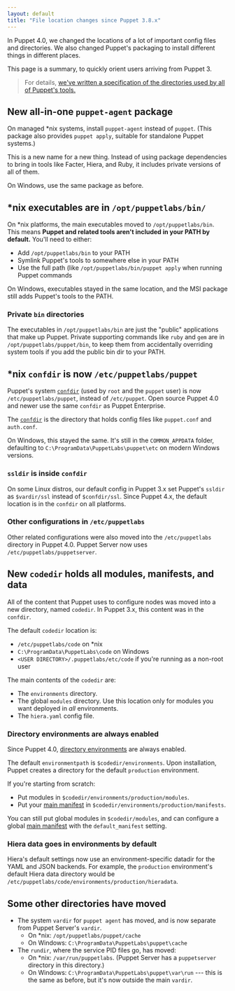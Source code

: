 ```yaml
---
layout: default
title: "File location changes since Puppet 3.8.x"
---
```


[confdir]: /puppet/latest/dirs_confdir.html
[directory environments]: /puppet/latest/environments.html
[spec]: https://github.com/puppetlabs/puppet-specifications/blob/master/file_paths.md
[main manifest]: /puppet/latest/dirs_manifest.html

In Puppet 4.0, we changed the locations of a lot of important config files and directories. We also changed Puppet's packaging to install different things in different places.

This page is a summary, to quickly orient users arriving from Puppet 3.

> For details, [we've written a specification of the directories used by all of Puppet's tools.][spec]

## New all-in-one `puppet-agent` package

On managed \*nix systems, install `puppet-agent` instead of `puppet`. (This package also provides `puppet apply`, suitable for standalone Puppet systems.)

This is a new name for a new thing. Instead of using package dependencies to bring in tools like Facter, Hiera, and Ruby, it includes private versions of all of them. 

On Windows, use the same package as before. 

## \*nix executables are in `/opt/puppetlabs/bin/`

On \*nix platforms, the main executables moved to `/opt/puppetlabs/bin`. This means **Puppet and related tools aren't included in your PATH by default.** You'll need to either:

-   Add `/opt/puppetlabs/bin` to your PATH
-   Symlink Puppet's tools to somewhere else in your PATH
-   Use the full path (like `/opt/puppetlabs/bin/puppet apply` when running Puppet commands

On Windows, executables stayed in the same location, and the MSI package still adds Puppet's tools to the PATH.

### Private `bin` directories

The executables in `/opt/puppetlabs/bin` are just the "public" applications that make up Puppet. Private supporting commands like `ruby` and `gem` are in `/opt/puppetlabs/puppet/bin`, to keep them from accidentally overriding system tools if you add the public bin dir to your PATH.

## \*nix `confdir` is now `/etc/puppetlabs/puppet`

Puppet's system [`confdir`][confdir] (used by `root` and the `puppet` user) is now `/etc/puppetlabs/puppet`, instead of `/etc/puppet`. Open source Puppet 4.0 and newer use the same `confdir` as Puppet Enterprise.

The [`confdir`][confdir] is the directory that holds config files like `puppet.conf` and `auth.conf`.

On Windows, this stayed the same. It's still in the `COMMON_APPDATA` folder, defaulting to `C:\ProgramData\PuppetLabs\puppet\etc` on modern Windows versions.

### `ssldir` is inside `confdir`

On some Linux distros, our default config in Puppet 3.x set Puppet's `ssldir` as `$vardir/ssl` instead of `$confdir/ssl`. Since Puppet 4.x, the default location is in the `confdir` on all platforms.

### Other configurations in `/etc/puppetlabs`

Other related configurations were also moved into the `/etc/puppetlabs` directory in Puppet 4.0. Puppet Server now uses `/etc/puppetlabs/puppetserver`.

## New `codedir` holds all modules, manifests, and data

All of the content that Puppet uses to configure nodes was moved into a new directory, named `codedir`. In Puppet 3.x, this content was in the `confdir`.

The default `codedir` location is:

-   `/etc/puppetlabs/code` on \*nix
-   `C:\ProgramData\PuppetLabs\code` on Windows
-   `<USER DIRECTORY>/.puppetlabs/etc/code` if you're running as a non-root user

The main contents of the `codedir` are:

-   The `environments` directory.
-   The global `modules` directory. Use this location only for modules you want deployed in _all_ environments.
-   The `hiera.yaml` config file.

### Directory environments are always enabled

Since Puppet 4.0, [directory environments][] are always enabled.

The default `environmentpath` is `$codedir/environments`. Upon installation, Puppet creates a directory for the default `production` environment.

If you're starting from scratch:

-   Put modules in `$codedir/environments/production/modules`.
-   Put your [main manifest][] in `$codedir/environments/production/manifests`.

You can still put global modules in `$codedir/modules`, and can configure a global [main manifest][] with the `default_manifest` setting.

### Hiera data goes in environments by default

Hiera's default settings now use an environment-specific datadir for the YAML and JSON backends. For example, the `production` environment's default Hiera data directory would be `/etc/puppetlabs/code/environments/production/hieradata`.

## Some other directories have moved

-   The system `vardir` for `puppet agent` has moved, and is now separate from Puppet Server's `vardir`.
    -   On \*nix: `/opt/puppetlabs/puppet/cache`
    -   On Windows: `C:\ProgramData\PuppetLabs\puppet\cache`
-   The `rundir`, where the service PID files go, has moved:
    -   On \*nix: `/var/run/puppetlabs`. (Puppet Server has a `puppetserver` directory in this directory.)
    -   On Windows: `C:\ProgramData\PuppetLabs\puppet\var\run` --- this is the same as before, but it's now outside the main `vardir`.

